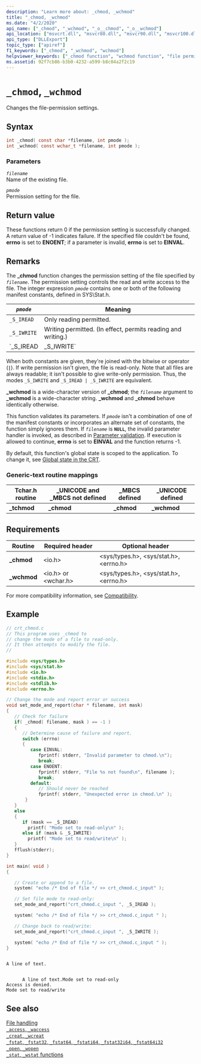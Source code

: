 ```yaml
---
description: "Learn more about: _chmod, _wchmod"
title: "_chmod, _wchmod"
ms.date: "4/2/2020"
api_name: ["_chmod", "_wchmod", "_o__chmod", "_o__wchmod"]
api_location: ["msvcrt.dll", "msvcr80.dll", "msvcr90.dll", "msvcr100.dll", "msvcr100_clr0400.dll", "msvcr110.dll", "msvcr110_clr0400.dll", "msvcr120.dll", "msvcr120_clr0400.dll", "ucrtbase.dll", "api-ms-win-crt-filesystem-l1-1-0.dll", "api-ms-win-crt-private-l1-1-0.dll"]
api_type: ["DLLExport"]
topic_type: ["apiref"]
f1_keywords: ["_chmod", "_wchmod", "wchmod"]
helpviewer_keywords: ["_chmod function", "wchmod function", "file permissions [C++]", "chmod function", "files [C++], changing permissions", "_wchmod function"]
ms.assetid: 92f7cb86-b3b0-4232-a599-b8c04a2f2c19
---
```

# `_chmod`, `_wchmod`

Changes the file-permission settings.

## Syntax

```C
int _chmod( const char *filename, int pmode );
int _wchmod( const wchar_t *filename, int pmode );
```

### Parameters

*`filename`*\
Name of the existing file.

*`pmode`*\
Permission setting for the file.

## Return value

These functions return 0 if the permission setting is successfully changed. A return value of -1 indicates failure. If the specified file couldn't be found, **errno** is set to **ENOENT**; if a parameter is invalid, **errno** is set to **EINVAL**.

## Remarks

The **_chmod** function changes the permission setting of the file specified by *`filename`*. The permission setting controls the read and write access to the file. The integer expression *`pmode`* contains one or both of the following manifest constants, defined in SYS\Stat.h.

| *`pmode`* | Meaning |
|-|-|
| `_S_IREAD` | Only reading permitted. |
| `_S_IWRITE` | Writing permitted. (In effect, permits reading and writing.) |
| `_S_IREAD | _S_IWRITE` | Reading and writing permitted. |

When both constants are given, they're joined with the bitwise or operator (**`|`**). If write permission isn't given, the file is read-only. Note that all files are always readable; it isn't possible to give write-only permission. Thus, the modes `_S_IWRITE` and `_S_IREAD | _S_IWRITE` are equivalent.

**_wchmod** is a wide-character version of **_chmod**; the *`filename`* argument to **_wchmod** is a wide-character string. **_wchmod** and **_chmod** behave identically otherwise.

This function validates its parameters. If *`pmode`* isn't a combination of one of the manifest constants or incorporates an alternate set of constants, the function simply ignores them. If *`filename`* is **`NULL`**, the invalid parameter handler is invoked, as described in [Parameter validation](../parameter-validation.md). If execution is allowed to continue, **errno** is set to **EINVAL** and the function returns -1.

By default, this function's global state is scoped to the application. To change it, see [Global state in the CRT](../global-state.md).

### Generic-text routine mappings

|Tchar.h routine|_UNICODE and _MBCS not defined|_MBCS defined|_UNICODE defined|
|---------------------|--------------------------------------|--------------------|-----------------------|
|**_tchmod**|**_chmod**|**_chmod**|**_wchmod**|

## Requirements

|Routine|Required header|Optional header|
|-------------|---------------------|---------------------|
|**_chmod**|\<io.h>|\<sys/types.h>, \<sys/stat.h>, \<errno.h>|
|**_wchmod**|\<io.h> or \<wchar.h>|\<sys/types.h>, \<sys/stat.h>, \<errno.h>|

For more compatibility information, see [Compatibility](../compatibility.md).

## Example

```C
// crt_chmod.c
// This program uses _chmod to
// change the mode of a file to read-only.
// It then attempts to modify the file.
//

#include <sys/types.h>
#include <sys/stat.h>
#include <io.h>
#include <stdio.h>
#include <stdlib.h>
#include <errno.h>

// Change the mode and report error or success
void set_mode_and_report(char * filename, int mask)
{
   // Check for failure
   if( _chmod( filename, mask ) == -1 )
   {
      // Determine cause of failure and report.
      switch (errno)
      {
         case EINVAL:
            fprintf( stderr, "Invalid parameter to chmod.\n");
            break;
         case ENOENT:
            fprintf( stderr, "File %s not found\n", filename );
            break;
         default:
            // Should never be reached
            fprintf( stderr, "Unexpected error in chmod.\n" );
       }
   }
   else
   {
      if (mask == _S_IREAD)
        printf( "Mode set to read-only\n" );
      else if (mask & _S_IWRITE)
        printf( "Mode set to read/write\n" );
   }
   fflush(stderr);
}

int main( void )
{

   // Create or append to a file.
   system( "echo /* End of file */ >> crt_chmod.c_input" );

   // Set file mode to read-only:
   set_mode_and_report("crt_chmod.c_input ", _S_IREAD );

   system( "echo /* End of file */ >> crt_chmod.c_input " );

   // Change back to read/write:
   set_mode_and_report("crt_chmod.c_input ", _S_IWRITE );

   system( "echo /* End of file */ >> crt_chmod.c_input " );
}
```

```Output

A line of text.
```

```Output

      A line of text.Mode set to read-only
Access is denied.
Mode set to read/write
```

## See also

[File handling](../file-handling.md)\
[`_access`, `_waccess`](access-waccess.md)\
[`_creat`, `_wcreat`](creat-wcreat.md)\
[`_fstat`, `_fstat32`, `_fstat64`, `_fstati64`, `_fstat32i64`, `_fstat64i32`](fstat-fstat32-fstat64-fstati64-fstat32i64-fstat64i32.md)\
[`_open`, `_wopen`](open-wopen.md)\
[`_stat`, `_wstat` functions](stat-functions.md)

